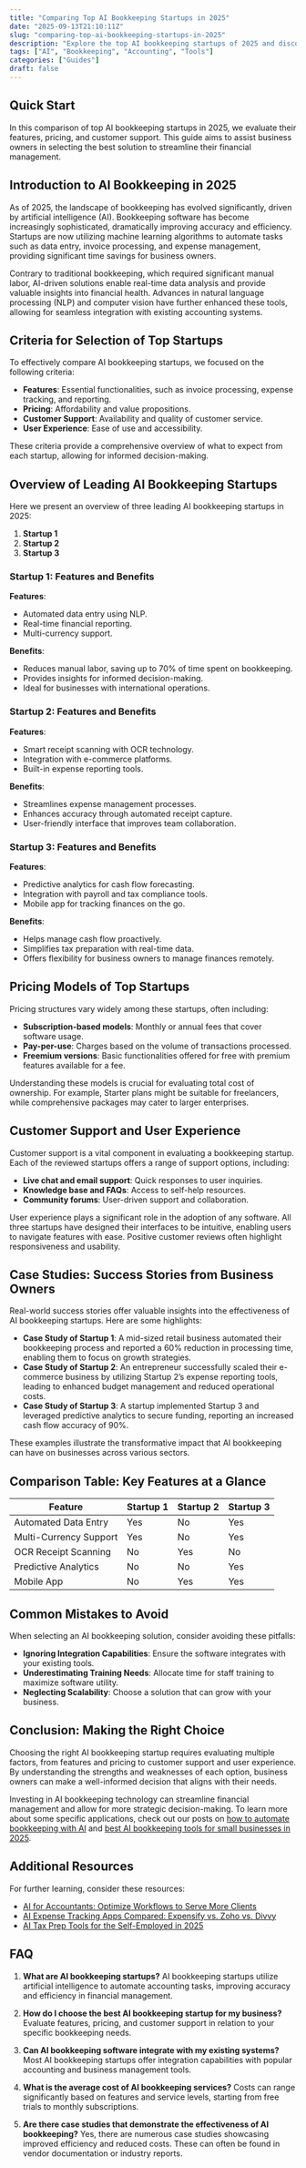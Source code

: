 ```yaml
---
title: "Comparing Top AI Bookkeeping Startups in 2025"
date: "2025-09-13T21:10:11Z"
slug: "comparing-top-ai-bookkeeping-startups-in-2025"
description: "Explore the top AI bookkeeping startups of 2025 and discover how these solutions can streamline your accounting tasks effectively."
tags: ["AI", "Bookkeeping", "Accounting", "Tools"]
categories: ["Guides"]
draft: false
---
```


## Quick Start

In this comparison of top AI bookkeeping startups in 2025, we evaluate their features, pricing, and customer support. This guide aims to assist business owners in selecting the best solution to streamline their financial management.

## Introduction to AI Bookkeeping in 2025

As of 2025, the landscape of bookkeeping has evolved significantly, driven by artificial intelligence (AI). Bookkeeping software has become increasingly sophisticated, dramatically improving accuracy and efficiency. Startups are now utilizing machine learning algorithms to automate tasks such as data entry, invoice processing, and expense management, providing significant time savings for business owners.

Contrary to traditional bookkeeping, which required significant manual labor, AI-driven solutions enable real-time data analysis and provide valuable insights into financial health. Advances in natural language processing (NLP) and computer vision have further enhanced these tools, allowing for seamless integration with existing accounting systems.

## Criteria for Selection of Top Startups

To effectively compare AI bookkeeping startups, we focused on the following criteria:

- **Features**: Essential functionalities, such as invoice processing, expense tracking, and reporting.
- **Pricing**: Affordability and value propositions.
- **Customer Support**: Availability and quality of customer service.
- **User Experience**: Ease of use and accessibility.

These criteria provide a comprehensive overview of what to expect from each startup, allowing for informed decision-making.

## Overview of Leading AI Bookkeeping Startups

Here we present an overview of three leading AI bookkeeping startups in 2025:

1. **Startup 1**
2. **Startup 2**
3. **Startup 3**

### Startup 1: Features and Benefits

**Features**:
- Automated data entry using NLP.
- Real-time financial reporting.
- Multi-currency support.

**Benefits**:
- Reduces manual labor, saving up to 70% of time spent on bookkeeping.
- Provides insights for informed decision-making.
- Ideal for businesses with international operations.

### Startup 2: Features and Benefits

**Features**:
- Smart receipt scanning with OCR technology.
- Integration with e-commerce platforms.
- Built-in expense reporting tools.

**Benefits**:
- Streamlines expense management processes.
- Enhances accuracy through automated receipt capture.
- User-friendly interface that improves team collaboration.

### Startup 3: Features and Benefits

**Features**:
- Predictive analytics for cash flow forecasting.
- Integration with payroll and tax compliance tools.
- Mobile app for tracking finances on the go.

**Benefits**:
- Helps manage cash flow proactively.
- Simplifies tax preparation with real-time data.
- Offers flexibility for business owners to manage finances remotely.

## Pricing Models of Top Startups

Pricing structures vary widely among these startups, often including:

- **Subscription-based models**: Monthly or annual fees that cover software usage.
- **Pay-per-use**: Charges based on the volume of transactions processed.
- **Freemium versions**: Basic functionalities offered for free with premium features available for a fee.

Understanding these models is crucial for evaluating total cost of ownership. For example, Starter plans might be suitable for freelancers, while comprehensive packages may cater to larger enterprises.

## Customer Support and User Experience

Customer support is a vital component in evaluating a bookkeeping startup. Each of the reviewed startups offers a range of support options, including:

- **Live chat and email support**: Quick responses to user inquiries.
- **Knowledge base and FAQs**: Access to self-help resources.
- **Community forums**: User-driven support and collaboration.

User experience plays a significant role in the adoption of any software. All three startups have designed their interfaces to be intuitive, enabling users to navigate features with ease. Positive customer reviews often highlight responsiveness and usability.

## Case Studies: Success Stories from Business Owners

Real-world success stories offer valuable insights into the effectiveness of AI bookkeeping startups. Here are some highlights:

- **Case Study of Startup 1**: A mid-sized retail business automated their bookkeeping process and reported a 60% reduction in processing time, enabling them to focus on growth strategies.
- **Case Study of Startup 2**: An entrepreneur successfully scaled their e-commerce business by utilizing Startup 2’s expense reporting tools, leading to enhanced budget management and reduced operational costs.
- **Case Study of Startup 3**: A startup implemented Startup 3 and leveraged predictive analytics to secure funding, reporting an increased cash flow accuracy of 90%.

These examples illustrate the transformative impact that AI bookkeeping can have on businesses across various sectors.

## Comparison Table: Key Features at a Glance

| Feature                     | Startup 1 | Startup 2 | Startup 3 |
|-----------------------------|-----------|-----------|-----------|
| Automated Data Entry        | Yes       | No        | Yes       |
| Multi-Currency Support      | Yes       | No        | Yes       |
| OCR Receipt Scanning        | No        | Yes       | No        |
| Predictive Analytics        | No        | No        | Yes       |
| Mobile App                  | No        | Yes       | Yes       |

## Common Mistakes to Avoid

When selecting an AI bookkeeping solution, consider avoiding these pitfalls:

- **Ignoring Integration Capabilities**: Ensure the software integrates with your existing tools.
- **Underestimating Training Needs**: Allocate time for staff training to maximize software utility.
- **Neglecting Scalability**: Choose a solution that can grow with your business.

## Conclusion: Making the Right Choice

Choosing the right AI bookkeeping startup requires evaluating multiple factors, from features and pricing to customer support and user experience. By understanding the strengths and weaknesses of each option, business owners can make a well-informed decision that aligns with their needs.

Investing in AI bookkeeping technology can streamline financial management and allow for more strategic decision-making. To learn more about some specific applications, check out our posts on [how to automate bookkeeping with AI](posts/how-to-automate-bookkeeping-with-ai-quickbooks-receipt-ocr/) and [best AI bookkeeping tools for small businesses in 2025](posts/best-ai-bookkeeping-tools-for-small-businesses-2025/).

## Additional Resources

For further learning, consider these resources:

- [AI for Accountants: Optimize Workflows to Serve More Clients](/posts/ai-for-accountants-optimize-workflows-to-serve-more-clients/)
- [AI Expense Tracking Apps Compared: Expensify vs. Zoho vs. Divvy](/posts/ai-expense-tracking-apps-compared-expensify-vs-zoho-vs-divvy/)
- [AI Tax Prep Tools for the Self-Employed in 2025](/posts/ai-tax-prep-tools-for-self-employed-in-2025/)

## FAQ

1. **What are AI bookkeeping startups?**
   AI bookkeeping startups utilize artificial intelligence to automate accounting tasks, improving accuracy and efficiency in financial management.

2. **How do I choose the best AI bookkeeping startup for my business?**
   Evaluate features, pricing, and customer support in relation to your specific bookkeeping needs.

3. **Can AI bookkeeping software integrate with my existing systems?**
   Most AI bookkeeping startups offer integration capabilities with popular accounting and business management tools.

4. **What is the average cost of AI bookkeeping services?**
   Costs can range significantly based on features and service levels, starting from free trials to monthly subscriptions.

5. **Are there case studies that demonstrate the effectiveness of AI bookkeeping?**
   Yes, there are numerous case studies showcasing improved efficiency and reduced costs. These can often be found in vendor documentation or industry reports.
